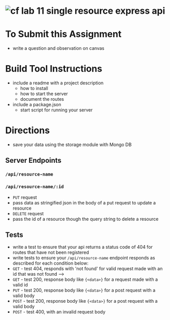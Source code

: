![cf](https://i.imgur.com/7v5ASc8.png) lab 11 single resource express api
======

# To Submit this Assignment
  <!-- * fork this repository
  * write all of your code in a directory named `lab-` + `<your name>` **e.g.** `lab-duncan`
  * push to your repository
  * submit a pull request to this repository
  * submit a link to your PR in canvas -->
  * write a question and observation on canvas

# Build Tool Instructions
<!-- * create a package.json that lists all dependencies and developer dependencies -->
<!-- * include an .eslintrc -->
<!-- * include a .gitignore -->
* include a readme with a project description
  * how to install
  * how to start the server
  * document the routes
* include a package.json
  <!-- * have a lint script for running eslint -->
  <!-- * have a test script for running mocha -->
  * start script for running your server
  <!-- * have a start-db script for running mongod
  * have a stop-db script for stoping mongod -->

# Directions
<!-- * Create these directories to organize your code:
 * lib
 * model
 * route
 * db
 * test -->
<!-- * Create a HTTP Server using `express` -->
<!-- * Create a Object Constructor using mongoose that creates a _resource_ with at least 3 properties -->
 <!-- * it can not have the same properties as the in class sample code -->
 <!-- * Also include two other properties of your choice (like name, creationDate, etc.) -->
<!-- * use the `body-parser` express middleware to on `POST` and `PUT` routes -->
* save your data using the storage module with Mongo DB

## Server Endpoints
### `/api/resource-name`
<!-- * `POST` request
 * pass data as stringified json in the body of a post request to create a resource -->

### `/api/resource-name/:id`
<!-- * `GET` request
 * pass the id of a resource though the query string to fetch a resource    -->
* `PUT` request
 * pass data as stringified json in the body of a put request to update a resource
* `DELETE` request
 * pass the id of a resource though the query string to delete a resource   

## Tests
<!-- * your tests should start your server when they begin and stop your server when they finish -->
* write a test to ensure that your api returns a status code of 404 for routes that have not been registered
* write tests to ensure your `/api/resource-name` endpoint responds as described for each condition below:
 * `GET` - test 404, responds with 'not found' for valid request made with an id that was not found -->
 * `GET` - test 200, response body like `{<data>}` for a request made with a valid id
 * `PUT` - test 200, response body like  `{<data>}` for a post request with a valid body
 * `POST` - test 200, response body like  `{<data>}` for a post request with a valid body
 * `POST` - test 400, with an invalid request body

<!-- ## Bonus
* **1pt** a `GET` request to `/api/resource-name` should respond with an array of all of the ids for that resource
 * if you do the bonus you should not test for a 404 for `GET` request with no query, and instead write a test that ensures your a `GET` to `/api/resouce-name` returns a 200 and an array -->
